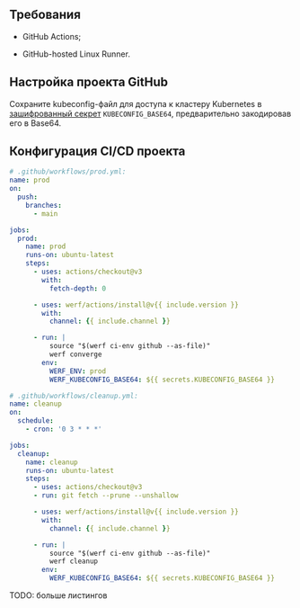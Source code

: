## Требования

* GitHub Actions;

* GitHub-hosted Linux Runner.

## Настройка проекта GitHub

Сохраните kubeconfig-файл для доступа к кластеру Kubernetes в [зашифрованный секрет](https://docs.github.com/en/actions/security-guides/encrypted-secrets) `KUBECONFIG_BASE64`, предварительно закодировав его в Base64.

## Конфигурация CI/CD проекта

```yaml
# .github/workflows/prod.yml:
name: prod
on:
  push:
    branches:
      - main

jobs:
  prod:
    name: prod
    runs-on: ubuntu-latest
    steps:
      - uses: actions/checkout@v3
        with:
          fetch-depth: 0

      - uses: werf/actions/install@v{{ include.version }}
        with:
          channel: {{ include.channel }}

      - run: |
          source "$(werf ci-env github --as-file)"
          werf converge
        env:
          WERF_ENV: prod
          WERF_KUBECONFIG_BASE64: ${{ secrets.KUBECONFIG_BASE64 }}
```

```yaml
# .github/workflows/cleanup.yml:
name: cleanup
on:
  schedule:
    - cron: '0 3 * * *'

jobs:
  cleanup:
    name: cleanup
    runs-on: ubuntu-latest
    steps:
      - uses: actions/checkout@v3
      - run: git fetch --prune --unshallow

      - uses: werf/actions/install@v{{ include.version }}
        with:
          channel: {{ include.channel }}

      - run: |
          source "$(werf ci-env github --as-file)"
          werf cleanup
        env:
          WERF_KUBECONFIG_BASE64: ${{ secrets.KUBECONFIG_BASE64 }}
```

TODO: больше листингов
